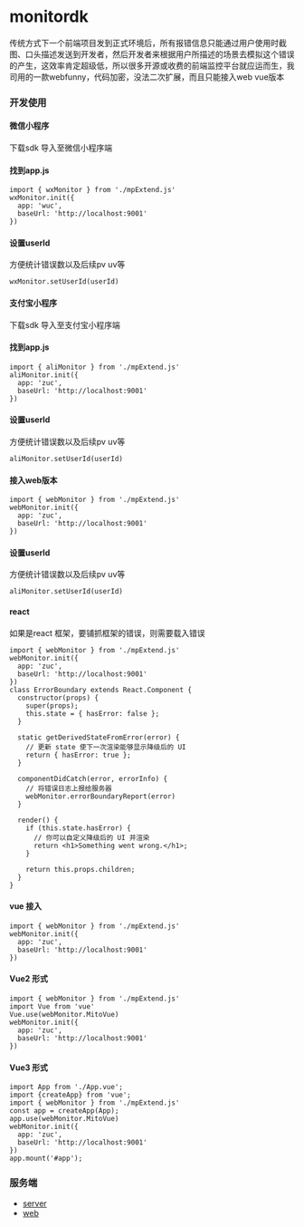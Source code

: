 # monitordk

传统方式下一个前端项目发到正式环境后，所有报错信息只能通过用户使用时截图、口头描述发送到开发者，然后开发者来根据用户所描述的场景去模拟这个错误的产生，这效率肯定超级低，所以很多开源或收费的前端监控平台就应运而生，我司用的一款webfunny，代码加密，没法二次扩展，而且只能接入web vue版本


### 开发使用

#### 微信小程序

下载sdk 导入至微信小程序端

#### 找到app.js

~~~
import { wxMonitor } from './mpExtend.js'
wxMonitor.init({
  app: 'wuc',
  baseUrl: 'http://localhost:9001'
})
~~~

#### 设置userId

方便统计错误数以及后续pv uv等

~~~
wxMonitor.setUserId(userId)
~~~

#### 支付宝小程序

下载sdk 导入至支付宝小程序端

#### 找到app.js

~~~
import { aliMonitor } from './mpExtend.js'
aliMonitor.init({
  app: 'zuc',
  baseUrl: 'http://localhost:9001'
})
~~~

#### 设置userId

方便统计错误数以及后续pv uv等

~~~
aliMonitor.setUserId(userId)
~~~

#### 接入web版本

~~~
import { webMonitor } from './mpExtend.js'
webMonitor.init({
  app: 'zuc',
  baseUrl: 'http://localhost:9001'
})
~~~

#### 设置userId

方便统计错误数以及后续pv uv等

~~~
aliMonitor.setUserId(userId)
~~~

#### react

如果是react 框架，要铺抓框架的错误，则需要载入错误

~~~
import { webMonitor } from './mpExtend.js'
webMonitor.init({
  app: 'zuc',
  baseUrl: 'http://localhost:9001'
})
class ErrorBoundary extends React.Component {
  constructor(props) {
    super(props);
    this.state = { hasError: false };
  }

  static getDerivedStateFromError(error) {
    // 更新 state 使下一次渲染能够显示降级后的 UI
    return { hasError: true };
  }

  componentDidCatch(error, errorInfo) {
    // 将错误日志上报给服务器
    webMonitor.errorBoundaryReport(error)
  }

  render() {
    if (this.state.hasError) {
      // 你可以自定义降级后的 UI 并渲染
      return <h1>Something went wrong.</h1>;
    }

    return this.props.children;
  }
}
~~~

#### vue 接入

~~~
import { webMonitor } from './mpExtend.js'
webMonitor.init({
  app: 'zuc',
  baseUrl: 'http://localhost:9001'
})
~~~

#### Vue2 形式

~~~
import { webMonitor } from './mpExtend.js'
import Vue from 'vue'
Vue.use(webMonitor.MitoVue)
webMonitor.init({
  app: 'zuc',
  baseUrl: 'http://localhost:9001'
})
~~~

#### Vue3 形式

~~~
import App from './App.vue';
import {createApp} from 'vue';
import { webMonitor } from './mpExtend.js'
const app = createApp(App);
app.use(webMonitor.MitoVue)
webMonitor.init({
  app: 'zuc',
  baseUrl: 'http://localhost:9001'
})
app.mount('#app');
~~~

### 服务端

- [server](https://github.com/fonitor/web-servers-monitor)
- [web](https://github.com/fonitor/web-monitor-admin)